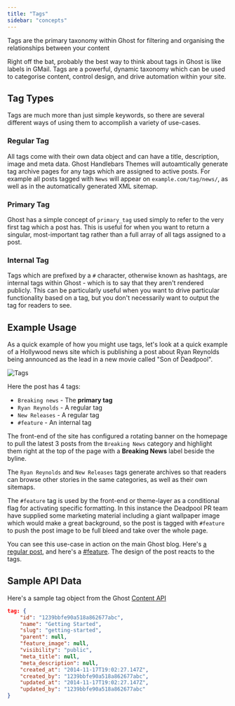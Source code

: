 ```yaml
---
title: "Tags"
sidebar: "concepts"
---
```


Tags are the primary taxonomy within Ghost for filtering and organising the relationships between your content

Right off the bat, probably the best way to think about tags in Ghost is like labels in GMail. Tags are a powerful, dynamic taxonomy which can be used to categorise content, control design, and drive automation within your site.

## Tag Types

Tags are much more than just simple keywords, so there are several different ways of using them to accomplish a variety of use-cases.

### Regular Tag

All tags come with their own data object and can have a title, description, image and meta data. Ghost Handlebars Themes will autoamtically generate tag archive pages for any tags which are assigned to active posts. For example all posts tagged with `News` will appear on `example.com/tag/news/`, as well as in the automatically generated XML sitemap.

### Primary Tag

Ghost has a simple concept of `primary_tag` used simply to refer to the very first tag which a post has. This is useful for when you want to return a singular, most-important tag rather than a full array of all tags assigned to a post.

### Internal Tag

Tags which are prefixed by a `#` character, otherwise known as hashtags, are internal tags within Ghost - which is to say that they aren't rendered publicly. This can be particularly useful when you want to drive particular functionality based on a tag, but you don't necessarily want to output the tag for readers to see. 

## Example Usage

As a quick example of how you might use tags, let's look at a quick example of a Hollywood news site which is publishing a post about Ryan Reynolds being announced as the lead in a new movie called "Son of Deadpool".

![Tags](/images/concepts/tags.png)

Here the post has 4 tags:

- `Breaking news` - The **primary tag**
- `Ryan Reynolds` - A regular tag
- `New Releases` - A regular tag
- `#feature` - An internal tag

The front-end of the site has configured a rotating banner on the homepage to pull the latest 3 posts from the `Breaking News` category and highlight them right at the top of the page with a **Breaking News** label beside the byline.

The `Ryan Reynolds` and `New Releases` tags generate archives so that readers can browse other stories in the same categories, as well as their own sitemaps.

The `#feature` tag is used by the front-end or theme-layer as a conditional flag for activating specific formatting. In this instance the Deadpool PR team have supplied some marketing material including a giant wallpaper image which would make a great background, so the post is tagged with `#feature` to push the post image to be full bleed and take over the whole page.

You can see this use-case in action on the main Ghost blog. Here's [a regular post](https://blog.ghost.org/image-galleries/), and here's a [#feature](https://blog.ghost.org/5/). The design of the post reacts to the tags. 


## Sample API Data

Here's a sample tag object from the Ghost [Content API](/api/content/)

```JSON
tag: {
    "id": "1239bbfe90a518a862677abc",
    "name": "Getting Started",
    "slug": "getting-started",
    "parent": null,
    "feature_image": null,
    "visibility": "public",
    "meta_title": null,
    "meta_description": null,
    "created_at": "2014-11-17T19:02:27.147Z",
    "created_by": "1239bbfe90a518a862677abc",
    "updated_at": "2014-11-17T19:02:27.147Z",
    "updated_by": "1239bbfe90a518a862677abc"
}
```
